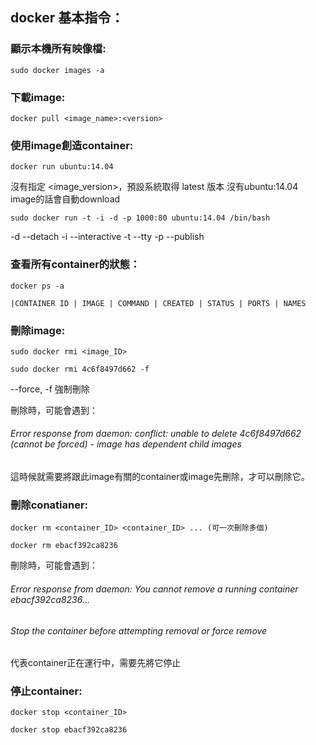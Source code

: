 
## docker 基本指令：

### 顯示本機所有映像檔:
```
sudo docker images -a
```
### 下載image:
```
docker pull <image_name>:<version>
```
### 使用image創造container:
```
docker run ubuntu:14.04
```
沒有指定 <image_version>，預設系統取得 latest 版本
沒有ubuntu:14.04 image的話會自動download

```
sudo docker run -t -i -d -p 1000:80 ubuntu:14.04 /bin/bash
```
-d --detach
-i --interactive
-t --tty
-p --publish

### 查看所有container的狀態：
```
docker ps -a 
```
```
|CONTAINER ID | IMAGE | COMMAND | CREATED | STATUS | PORTS | NAMES
```
### 刪除image:
```
sudo docker rmi <image_ID>
```
```
sudo docker rmi 4c6f8497d662 -f
```
--force, -f 強制刪除

刪除時，可能會遇到：
###### Error response from daemon: conflict: unable to delete 4c6f8497d662 (cannot be forced) - image has dependent child images
這時候就需要將跟此image有關的container或image先刪除，才可以刪除它。


### 刪除conatianer:
```
docker rm <container_ID> <container_ID> ... (可一次刪除多個)
```
```
docker rm ebacf392ca8236
```
刪除時，可能會遇到：
###### Error response from daemon: You cannot remove a running container ebacf392ca8236... 
###### Stop the container before attempting removal or force remove
代表container正在運行中，需要先將它停止

### 停止container:
```
docker stop <container_ID>
```
```
docker stop ebacf392ca8236
```


